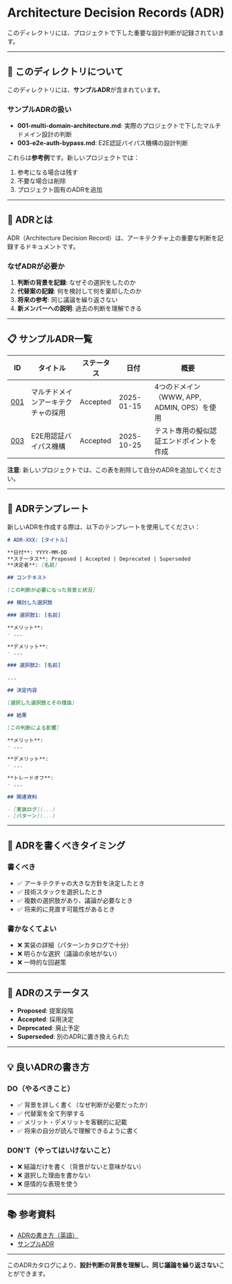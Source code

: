 # Architecture Decision Records (ADR)

このディレクトリには、プロジェクトで下した重要な設計判断が記録されています。

---

## 📌 このディレクトリについて

このディレクトリには、**サンプルADR**が含まれています。

### サンプルADRの扱い

- **001-multi-domain-architecture.md**: 実際のプロジェクトで下したマルチドメイン設計の判断
- **003-e2e-auth-bypass.md**: E2E認証バイパス機構の設計判断

これらは**参考例**です。新しいプロジェクトでは：
1. 参考になる場合は残す
2. 不要な場合は削除
3. プロジェクト固有のADRを追加

---

## 📜 ADRとは

ADR（Architecture Decision Record）は、アーキテクチャ上の重要な判断を記録するドキュメントです。

### なぜADRが必要か

1. **判断の背景を記録**: なぜその選択をしたのか
2. **代替案の記録**: 何を検討して何を棄却したのか
3. **将来の参考**: 同じ議論を繰り返さない
4. **新メンバーへの説明**: 過去の判断を理解できる

---

## 📋 サンプルADR一覧

| ID | タイトル | ステータス | 日付 | 概要 |
|----|---------|-----------|------|------|
| [001](./001-multi-domain-architecture.md) | マルチドメインアーキテクチャの採用 | Accepted | 2025-01-15 | 4つのドメイン（WWW, APP, ADMIN, OPS）を使用 |
| [003](./003-e2e-auth-bypass.md) | E2E用認証バイパス機構 | Accepted | 2025-10-25 | テスト専用の擬似認証エンドポイントを作成 |

**注意**: 新しいプロジェクトでは、この表を削除して自分のADRを追加してください。

---

## 📝 ADRテンプレート

新しいADRを作成する際は、以下のテンプレートを使用してください：

```markdown
# ADR-XXX: [タイトル]

**日付**: YYYY-MM-DD
**ステータス**: Proposed | Accepted | Deprecated | Superseded
**決定者**: [名前]

## コンテキスト

[この判断が必要になった背景と状況]

## 検討した選択肢

### 選択肢1: [名前]

**メリット**:
- ...

**デメリット**:
- ...

### 選択肢2: [名前]

...

## 決定内容

[選択した選択肢とその理由]

## 結果

[この判断による影響]

**メリット**:
- ...

**デメリット**:
- ...

**トレードオフ**:
- ...

## 関連資料

- [実装ログ](...)
- [パターン](...)
```

---

## 🎯 ADRを書くべきタイミング

### 書くべき

- ✅ アーキテクチャの大きな方針を決定したとき
- ✅ 技術スタックを選択したとき
- ✅ 複数の選択肢があり、議論が必要なとき
- ✅ 将来的に見直す可能性があるとき

### 書かなくてよい

- ❌ 実装の詳細（パターンカタログで十分）
- ❌ 明らかな選択（議論の余地がない）
- ❌ 一時的な回避策

---

## 🔄 ADRのステータス

- **Proposed**: 提案段階
- **Accepted**: 採用決定
- **Deprecated**: 廃止予定
- **Superseded**: 別のADRに置き換えられた

---

## 💡 良いADRの書き方

### DO（やるべきこと）

- ✅ 背景を詳しく書く（なぜ判断が必要だったか）
- ✅ 代替案を全て列挙する
- ✅ メリット・デメリットを客観的に記載
- ✅ 将来の自分が読んで理解できるように書く

### DON'T（やってはいけないこと）

- ❌ 結論だけを書く（背景がないと意味がない）
- ❌ 選択した理由を書かない
- ❌ 感情的な表現を使う

---

## 📚 参考資料

- [ADRの書き方（英語）](https://adr.github.io/)
- [サンプルADR](./001-multi-domain-architecture.md)

---

このADRカタログにより、**設計判断の背景を理解し、同じ議論を繰り返さない**ことができます。
